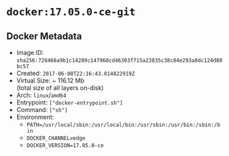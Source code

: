 # `docker:17.05.0-ce-git`

## Docker Metadata

- Image ID: `sha256:728466a9b1c14289c147960cd46303f715a23835c38c84e293a8dc124d80bc57`
- Created: `2017-06-08T22:16:43.014822919Z`
- Virtual Size: ~ 116.12 Mb  
  (total size of all layers on-disk)
- Arch: `linux`/`amd64`
- Entrypoint: `["docker-entrypoint.sh"]`
- Command: `["sh"]`
- Environment:
  - `PATH=/usr/local/sbin:/usr/local/bin:/usr/sbin:/usr/bin:/sbin:/bin`
  - `DOCKER_CHANNEL=edge`
  - `DOCKER_VERSION=17.05.0-ce`
